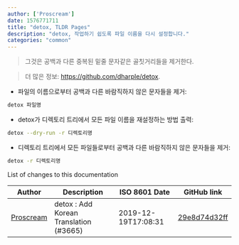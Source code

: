 ```yaml
---
author: ['Proscream']
date: 1576771711
title: "detox, TLDR Pages"
description: "detox, 작업하기 쉽도록 파일 이름을 다시 설정합니다."
categories: "common"
---
```

> 그것은 공백과 다른 중복된 밑줄 문자같은 골칫거리들을 제거한다.

> 더 많은 정보: <https://github.com/dharple/detox>.

- 파일의 이름으로부터 공백과 다른 바람직하지 않은 문자들을 제거:

```bash
detox 파일명
```

- detox가 디렉토리 트리에서 모든 파일 이름을 재설정하는 방법 출력:

```bash
detox --dry-run -r 디렉토리명
```

- 디렉토리 트리에서 모든 파일들로부터 공백과 다른 바람직하지 않은 문자들을 제거:

```bash
detox -r 디렉토리명
```
List of changes to this documentation


Author | Description | ISO 8601 Date | GitHub link
------|-----|-----|-----
[Proscream](mailto:proscream@naver.com) | detox : Add Korean Translation (#3665) | 2019-12-19T17:08:31 | [29e8d74d32ff](https://github.com/tldr-pages/tldr/commit/29e8d74d32ff458462683864b5bef024e6b12e05)

